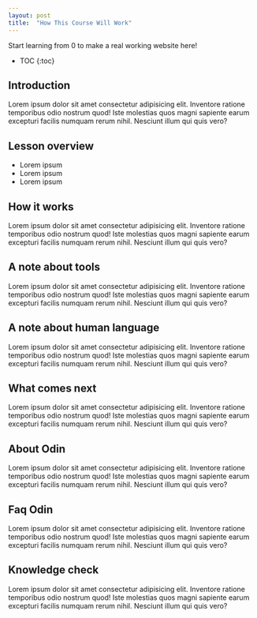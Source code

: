 ```yaml
---
layout: post
title:  "How This Course Will Work"
---
```


Start learning from 0 to make a real working website here!

* TOC
{:toc}

## Introduction

Lorem ipsum dolor sit amet consectetur adipisicing elit. Inventore ratione temporibus odio nostrum quod! Iste molestias quos magni sapiente earum excepturi facilis numquam rerum nihil. Nesciunt illum qui quis vero?

## Lesson overview

- Lorem ipsum
- Lorem ipsum
- Lorem ipsum

## How it works

Lorem ipsum dolor sit amet consectetur adipisicing elit. Inventore ratione temporibus odio nostrum quod! Iste molestias quos magni sapiente earum excepturi facilis numquam rerum nihil. Nesciunt illum qui quis vero?

## A note about tools

Lorem ipsum dolor sit amet consectetur adipisicing elit. Inventore ratione temporibus odio nostrum quod! Iste molestias quos magni sapiente earum excepturi facilis numquam rerum nihil. Nesciunt illum qui quis vero?

## A note about human language

Lorem ipsum dolor sit amet consectetur adipisicing elit. Inventore ratione temporibus odio nostrum quod! Iste molestias quos magni sapiente earum excepturi facilis numquam rerum nihil. Nesciunt illum qui quis vero?

## What comes next

Lorem ipsum dolor sit amet consectetur adipisicing elit. Inventore ratione temporibus odio nostrum quod! Iste molestias quos magni sapiente earum excepturi facilis numquam rerum nihil. Nesciunt illum qui quis vero?

## About Odin

Lorem ipsum dolor sit amet consectetur adipisicing elit. Inventore ratione temporibus odio nostrum quod! Iste molestias quos magni sapiente earum excepturi facilis numquam rerum nihil. Nesciunt illum qui quis vero?

## Faq Odin

Lorem ipsum dolor sit amet consectetur adipisicing elit. Inventore ratione temporibus odio nostrum quod! Iste molestias quos magni sapiente earum excepturi facilis numquam rerum nihil. Nesciunt illum qui quis vero?

## Knowledge check

Lorem ipsum dolor sit amet consectetur adipisicing elit. Inventore ratione temporibus odio nostrum quod! Iste molestias quos magni sapiente earum excepturi facilis numquam rerum nihil. Nesciunt illum qui quis vero?